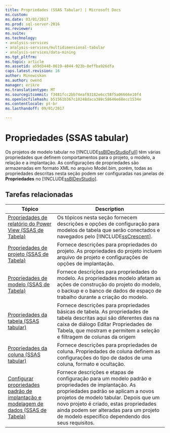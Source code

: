 ```yaml
---
title: Propriedades (SSAS Tabular) | Microsoft Docs
ms.custom: 
ms.date: 03/01/2017
ms.prod: sql-server-2016
ms.reviewer: 
ms.suite: 
ms.technology:
- analysis-services
- analysis-services/multidimensional-tabular
- analysis-services/data-mining
ms.tgt_pltfrm: 
ms.topic: article
ms.assetid: a59d3448-8619-4044-923b-8effba926dfa
caps.latest.revision: 16
author: Minewiskan
ms.author: owend
manager: erikre
ms.translationtype: MT
ms.sourcegitcommit: f3481fcc2bb74eaf93182e6cc58f5a06666e10f4
ms.openlocfilehash: b51561b367c10248daca388c58646e68ecc1534e
ms.contentlocale: pt-br
ms.lasthandoff: 09/01/2017

---
```

# <a name="properties-ssas-tabular"></a>Propriedades (SSAS tabular)
  Os projetos de modelo tabular no [!INCLUDE[ssBIDevStudioFull](../../includes/ssbidevstudiofull-md.md)] têm várias propriedades que definem comportamentos para o projeto, o modelo, a relação e a implantação. As configurações de propriedades são armazenadas em formato XML no arquivo Model.bim, porém, todas as propriedades descritas nesta seção podem ser configuradas nas janelas de **Propriedades** no [!INCLUDE[ssBIDevStudio](../../includes/ssbidevstudio-md.md)].  
  
## <a name="related-tasks"></a>Tarefas relacionadas  
  
|Tópico|Description|  
|-----------|-----------------|  
|[Propriedades de relatório do Power View &#40;SSAS de Tabela&#41;](../../analysis-services/tabular-models/power-view-reporting-properties-ssas-tabular.md)|Os tópicos nesta seção fornecem descrições e opções de configuração para modelos de tabela que serão conectados e navegados pelo [!INCLUDE[ssCrescent](../../includes/sscrescent-md.md)].|  
|[Propriedades de projeto &#40;SSAS de Tabela&#41;](../../analysis-services/tabular-models/project-properties-ssas-tabular.md)|Fornece descrições para propriedades do projeto. As propriedades do projeto incluem arquivo de projeto e configurações de opções de implantação.|  
|[Propriedades de modelo &#40;SSAS de Tabela&#41;](../../analysis-services/tabular-models/model-properties-ssas-tabular.md)|Fornece descrições para propriedades do modelo. As propriedades modelo afetam as ações de construção do projeto do modelo, o backup e o banco de dados de espaço de trabalho durante a criação do modelo.|  
|[Propriedades da tabela &#40;SSAS tabular&#41;](../../analysis-services/tabular-models/table-properties-ssas-tabular.md)|Fornece descrições para propriedades básicas de tabela. As propriedades de tabela descritas aqui são diferentes das na caixa de diálogo Editar Propriedades de Tabela, que mostram e permitem a seleção e filtragem de colunas da origem|  
|[Propriedades da coluna &#40;SSAS tabular&#41;](../../analysis-services/tabular-models/column-properties-ssas-tabular.md)|Fornece descrições para propriedades de coluna. Propriedades de coluna definem as configurações do tipo de dados de uma coluna, formato e ocultação.|  
|[Configurar propriedades padrão de implantação e modelagem de dados &#40;SSAS de Tabela&#41;](../../analysis-services/tabular-models/configure-default-data-modeling-and-deployment-properties-ssas-tabular.md)|Fornece descrições e etapas de configuração para um modelo padrão e propriedades de implantação. As propriedades padrão se aplicam a novos projetos de modelo tabular. Depois que um novo projeto é criado, estas propriedades ainda podem ser alteradas para um projeto de modelo específico dependendo dos seus requisitos.|  
  
  
